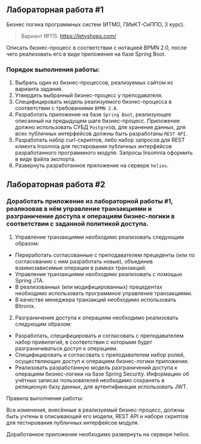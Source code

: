 ## Лабораторная работа #1
Бизнес логика программных систем (ИТМО, ПИиКТ-СиППО, 3 курс).
> Вариант №115: https://letyshops.com/

Описать бизнес-процесс в соответствии с нотацией BPMN 2.0, после чего реализовать его в виде приложения на базе Spring Boot.

### Порядок выполнения работы:

1. Выбрать один из бизнес-процессов, реализуемых сайтом из варианта задания.
2. Утвердить выбранный бизнес-процесс у преподавателя.
3. Специфицировать модель реализуемого бизнес-процесса в соответствии с требованиями `BPMN 2.0`.
4. Разработать приложение на базе `Spring Boot`, реализующее описанный на предыдущем шаге бизнес-процесс. Приложение должно использовать СУБД `PostgreSQL` для хранения данных, для всех публичных интерфейсов должны быть разработаны `REST API`.
5. Разработать набор curl-скриптов, либо набор запросов для REST клиента Insomnia для тестирования публичных интерфейсов разработанного программного модуля. Запросы Insomnia оформить в виде файла экспорта.
6. Развернуть разработанное приложение на сервере `helios`.

## Лабораторная работа #2

### Доработать приложение из лабораторной работы #1, реализовав в нём управление транзакциями и разграничение доступа к операциям бизнес-логики в соответствии с заданной политикой доступа.

1. Управление транзакциями необходимо реализовать следующим образом:

- Переработать согласованные с преподавателем прецеденты (или по согласованию с ним разработать новые), объединив взаимозависимые операции в рамках транзакций.
- Управление транзакциями необходимо реализовать с помощью Spring JTA.
- В реализованных (или модифицированных) прецедентах необходимо использовать программное управление транзакциями.
- В качестве менеджера транзакций необходимо использовать Bitronix.

2. Разграничение доступа к операциям необходимо реализовать следующим образом:

- Разработать, специфицировать и согласовать с преподавателем набор привилегий, в соответствии с которыми будет разграничиваться доступ к операциям.
- Специфицировать и согласовать с преподавателем набор ролей, осуществляющих доступ к операциям бизнес-логики приложения.
- Реализовать разработанную модель разграничений доступа к операциям бизнес-логики на базе Spring Security. Информацию об учётных записах пользователей необходимо сохранять в реляционую базу данных, для аутентификации использовать JWT.

Правила выполнения работы:

Все изменения, внесённые в реализуемый бизнес-процесс, должны быть учтены в описывающей его модели, REST API и наборе скриптов для тестирования публичных интерфейсов модуля.

Доработанное приложение необходимо развернуть на сервере helios.
